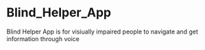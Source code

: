 # Blind_Helper_App
Blind Helper App is for visiually impaired people to navigate and get information through voice 

